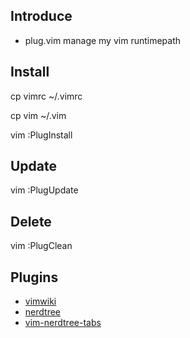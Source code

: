 ## Introduce
* plug.vim manage my vim runtimepath

## Install 
cp vimrc ~/.vimrc

cp vim ~/.vim

vim :PlugInstall

## Update
vim :PlugUpdate

## Delete
vim :PlugClean

## Plugins
* [vimwiki](https://github.com/vimwiki/vimwiki.git)
* [nerdtree](git@github.com:bigzhu/nerdtree.git)
* [vim-nerdtree-tabs](https://github.com/jistr/vim-nerdtree-tabs.git)
